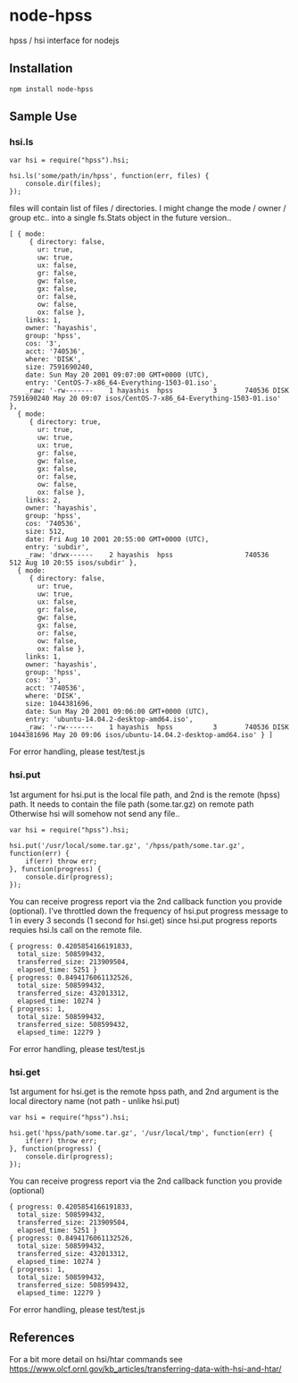 # node-hpss
hpss / hsi interface for nodejs

## Installation

```
npm install node-hpss
```

## Sample Use

### hsi.ls

```
var hsi = require("hpss").hsi;

hsi.ls('some/path/in/hpss', function(err, files) {
    console.dir(files);
});

```

files will contain list of files / directories. I might change the mode / owner / group etc.. into a single fs.Stats object in the future version..

```
[ { mode:
     { directory: false,
       ur: true,
       uw: true,
       ux: false,
       gr: false,
       gw: false,
       gx: false,
       or: false,
       ow: false,
       ox: false },
    links: 1,
    owner: 'hayashis',
    group: 'hpss',
    cos: '3',
    acct: '740536',
    where: 'DISK',
    size: 7591690240,
    date: Sun May 20 2001 09:07:00 GMT+0000 (UTC),
    entry: 'CentOS-7-x86_64-Everything-1503-01.iso',
    _raw: '-rw-------    1 hayashis  hpss          3       740536 DISK    7591690240 May 20 09:07 isos/CentOS-7-x86_64-Everything-1503-01.iso' },
  { mode:
     { directory: true,
       ur: true,
       uw: true,
       ux: true,
       gr: false,
       gw: false,
       gx: false,
       or: false,
       ow: false,
       ox: false },
    links: 2,
    owner: 'hayashis',
    group: 'hpss',
    cos: '740536',
    size: 512,
    date: Fri Aug 10 2001 20:55:00 GMT+0000 (UTC),
    entry: 'subdir',
    _raw: 'drwx------    2 hayashis  hpss                  740536                512 Aug 10 20:55 isos/subdir' },
  { mode:
     { directory: false,
       ur: true,
       uw: true,
       ux: false,
       gr: false,
       gw: false,
       gx: false,
       or: false,
       ow: false,
       ox: false },
    links: 1,
    owner: 'hayashis',
    group: 'hpss',
    cos: '3',
    acct: '740536',
    where: 'DISK',
    size: 1044381696,
    date: Sun May 20 2001 09:06:00 GMT+0000 (UTC),
    entry: 'ubuntu-14.04.2-desktop-amd64.iso',
    _raw: '-rw-------    1 hayashis  hpss          3       740536 DISK    1044381696 May 20 09:06 isos/ubuntu-14.04.2-desktop-amd64.iso' } ]
```
For error handling, please test/test.js

### hsi.put

1st argument for hsi.put is the local file path, and 2nd is the remote (hpss) path. It needs to contain the file path (some.tar.gz) on remote path
Otherwise hsi will somehow not send any file..

```
var hsi = require("hpss").hsi;

hsi.put('/usr/local/some.tar.gz', '/hpss/path/some.tar.gz', function(err) {
    if(err) throw err;
}, function(progress) {
    console.dir(progress);
});
```

You can receive progress report via the 2nd callback function you provide (optional). I've throttled down the frequency of hsi.put progress message to 1 in every 3 seconds (1 second for hsi.get) since hsi.put progress reports requies hsi.ls call on the remote file.

```
{ progress: 0.4205854166191833,
  total_size: 508599432,
  transferred_size: 213909504,
  elapsed_time: 5251 }
{ progress: 0.8494176061132526,
  total_size: 508599432,
  transferred_size: 432013312,
  elapsed_time: 10274 }
{ progress: 1,
  total_size: 508599432,
  transferred_size: 508599432,
  elapsed_time: 12279 }
```

For error handling, please test/test.js

### hsi.get

1st argument for hsi.get is the remote hpss path, and 2nd argument is the local directory name (not path - unlike hsi.put) 

```
var hsi = require("hpss").hsi;

hsi.get('hpss/path/some.tar.gz', '/usr/local/tmp', function(err) {
    if(err) throw err;
}, function(progress) {
    console.dir(progress);
});
```

You can receive progress report via the 2nd callback function you provide (optional)

```
{ progress: 0.4205854166191833,
  total_size: 508599432,
  transferred_size: 213909504,
  elapsed_time: 5251 }
{ progress: 0.8494176061132526,
  total_size: 508599432,
  transferred_size: 432013312,
  elapsed_time: 10274 }
{ progress: 1,
  total_size: 508599432,
  transferred_size: 508599432,
  elapsed_time: 12279 }
```

For error handling, please test/test.js

## References

For a bit more detail on hsi/htar commands see https://www.olcf.ornl.gov/kb_articles/transferring-data-with-hsi-and-htar/
